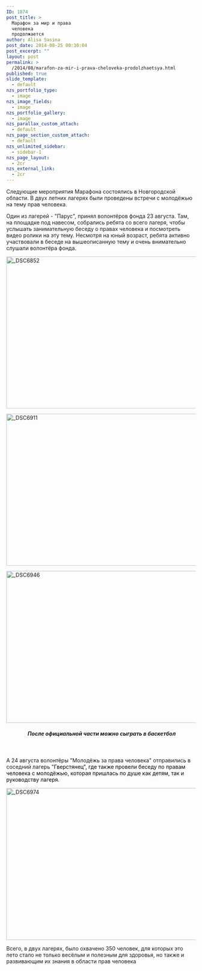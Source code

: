 ```yaml
---
ID: 1874
post_title: >
  Марафон за мир и права
  человека
  продолжается
author: Alisa Sasina
post_date: 2014-08-25 00:30:04
post_excerpt: ""
layout: post
permalink: >
  /2014/08/marafon-za-mir-i-prava-cheloveka-prodolzhaetsya.html
published: true
slide_template:
  - default
nzs_portfolio_type:
  - image
nzs_image_fields:
  - image
nzs_portfolio_gallery:
  - image
nzs_parallax_custom_attach:
  - default
nzs_page_section_custom_attach:
  - default
nzs_unlimited_sidebar:
  - sidebar-1
nzs_page_layout:
  - 2cr
nzs_external_link:
  - 2cr
---
```

Следующие мероприятия Марафона состоялись в Новгородской области. В двух летних лагерях были проведены встречи с молодёжью на тему прав человека.

Один из лагерей - "Парус", принял волонтёров фонда 23 августа. Там, на площадке под навесом, собрались ребята со всего лагеря, чтобы услышать занимательную беседу о правах человека и посмотреть видео ролики на эту тему. Несмотря на юный возраст, ребята активно участвовали в беседе на вышеописанную тему и очень внимательно слушали волонтёра фонда.

<a href="http://pravacheloveka.info/wp-content/uploads/2014/10/DSC6852.jpg"><img class="aligncenter wp-image-1876 size-large" src="http://pravacheloveka.info/wp-content/uploads/2014/10/DSC6852-1024x677.jpg" alt="_DSC6852" width="610" height="403" /></a>

<a href="http://pravacheloveka.info/wp-content/uploads/2014/10/DSC6911.jpg"><img class="aligncenter wp-image-1877 size-large" src="http://pravacheloveka.info/wp-content/uploads/2014/10/DSC6911-1024x677.jpg" alt="_DSC6911" width="610" height="403" /></a>

<a href="http://pravacheloveka.info/wp-content/uploads/2014/10/DSC6946.jpg"><img class="aligncenter wp-image-1878 size-large" src="http://pravacheloveka.info/wp-content/uploads/2014/10/DSC6946-1024x677.jpg" alt="_DSC6946" width="610" height="403" /></a>
<h5 style="text-align: center;"> После официальной части можно сыграть в баскетбол</h5>
<h5 style="text-align: center;"></h5>
&nbsp;

А 24 августа волонтёры "Молодёжь за права человека" отправились в соседний лагерь "<span style="color: black;">Гверстянец", где также провели беседу по правам человека с молодёжью, которая пришлась по душе как детям, так и руководству лагеря. </span>

<a href="http://pravacheloveka.info/wp-content/uploads/2014/10/DSC6974.jpg"><img class="aligncenter wp-image-1879 size-large" src="http://pravacheloveka.info/wp-content/uploads/2014/10/DSC6974-1024x677.jpg" alt="_DSC6974" width="610" height="403" /></a>

Всего, в двух лагерях, было охвачено 350 человек, для которых это лето стало не только весёлым и полезным для здоровья, но также и развивающим их знания в области прав человека
